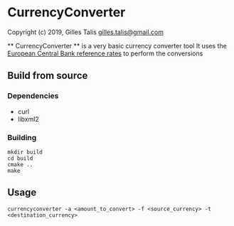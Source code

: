 # CurrencyConverter

Copyright (c) 2019, Gilles Talis <gilles.talis@gmail.com>

** CurrencyConverter ** is a very basic currency converter tool
It uses the [European Central Bank reference rates](https://www.ecb.europa.eu/stats/policy_and_exchange_rates/euro_reference_exchange_rates/html/index.en.html) to perform the conversions


## Build from source

### Dependencies
* curl
* libxml2

### Building
	mkdir build
	cd build
	cmake ..
	make
	

## Usage
	currencyconverter -a <amount_to_convert> -f <source_currency> -t <destination_currency>